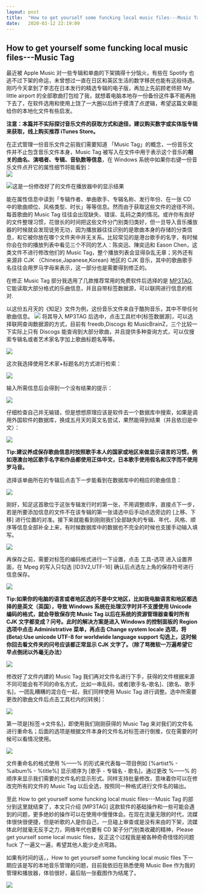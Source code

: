 ```yaml
---
layout: post
title:  "How to get yourself some funcking local music files---Music Tag"
date:   2020-03-12 22:19:09
---
```

## How to get yourself some funcking local music files---Music Tag

最近被 Apple Music 对一些专辑和单曲的下架搞得十分恼火，有些在 Spotify 也逃不过下架的命运，未曾想过一直在日区和英区生活的数字移民也能有这般待遇。刚巧今天拿到了李志在日本发行的精选专辑的电子版，再加上先前顾老师把 My little airport 的全部歌曲打包给了我，就想着电脑本地存一份备份这件事不能再拖下去了，在软件选用和使用上饶了一大圈以后终于摸清了点逻辑，希望这篇文章能给你的本地化文件有些启发。

**注意：本篇并不实际探讨音乐文件的获取方式和途径，建议购买数字或实体版专辑来获取，线上购买推荐 iTunes Store。**

在正式管理一份音乐文件之前我们需要知道 「Music Tag」的概念，一份音乐文件并不止包含音乐文件本身，Music Tag 被写入在文件中用于表示这个音乐的**相关的曲名、演唱者、专辑、音轨数等信息**，在 Windows 系统中如果你右键一份音乐文件点开它的属性细节将能看到：  
![](local_1.png)

![这是一份修改好了的文件在播放器中的显示结果](local_2.png) 

能在属性信息中读到「专辑作者、单曲歌手、专辑名称、发行年份、在一张 CD 中的歌曲顺位、风格类型、时长」等等信息。然而由于获取这些文件的途径不同，每首歌曲的 Music Tag 往往会出现缺失、错误、乱码之类的情况。或许你有良好的文件整理习惯，花很长的时间把这些文件分门别类归类好，但一旦导入音乐播放器的时候就会发现徒劳无功，因为播放器往往识别的是歌曲本身的存储的分类信息，和它被你放在哪个文件夹中并无关系。比较常见的是港台歌手的名字，有时候你会在你的播放列表中看见三个不同的艺人：陈奕迅、陳奕迅和 Eason Chen，这类文件不进行修改他们的 Music Tag，整个播放列表会显得杂乱无章；另外还有来源非 CJK （Chinese,Japanese,Korean) 地区的 CJK 音乐，其中的歌曲歌手名往往会用罗马字母来表示，这一部分也是需要得到修正的。

在修正 Music Tag 部分我选用了几款推荐常用的免费软件后选择的是 [MP3TAG](https://www.mp3tag.de/en/ "With a Title"),它能读取大部分格式的乐曲信息，并且自带标签数据源，可以联网进行信息的核对.  

以这份五月天的《知足》文件为例，这份音乐文件来自于酷狗音乐，其中不带任何歌曲信息。
![](local_ˇ.png)
将其导入 MP3TAG 后选中，点击工具栏中[标签数据源]，可以选择联网查询数据源的方式，目前有 freedb,Discogs 和 MusicBrainZ，三个比较一下实际上只有 Discogs 能查询到大部分歌曲，并且提供多种查询方式，可以仅搜索专辑名或者艺术家名字加上歌曲标题名等等。  

![](local_4.png)    

这次我选择使用艺术家+标题名的方式进行检索：  

![](local_5.png)  

输入所需信息后会得到一个没有结果的提示：  

![](local_6.png) 

仔细检查自己并无输错，但是想想原理应该是软件去一个数据库中搜索，如果是调用外国软件的数据库，换成五月天的英文名尝试，果然能得到结果（并且依旧是中文）：

![](local_7.png)  

**Tip:建议养成保存歌曲信息时按照歌手本人的国家或地区来做显示语言的习惯，例如港澳台地区歌手名字和作品都使用正体中文，日本歌手使用假名和汉字而不使用罗马音。**

选择该单曲所在的专辑后点击下一步能看到在数据库中的相应的歌曲信息：

![](local_8.png)

刚好，知足这首歌位于这张专辑发行时的第一张，不用调整顺序，直接点下一步，若是所要添加信息的文件不在该专辑的第一张请选中后手动点选旁边的 [上移、下移] 进行位置的对准。接下来就能看到刚刚我们全部缺失的专辑、年代、风格、顺序等信息全部补全上来，有时候数据库中的数据也不完全的时候也支援手动输入填写。

![](local_9.png)  

再保存之前，需要对标签的编码格式进行一下设置，点击 工具-选项 进入设置界面，在 Mpeg 的写入只勾选 [ID3V2,UTF-16] 确认后点选左上角的保存符号进行信息保存。

![](local_10.png) 

**Tip:如果你的电脑的语言或者地区选的不是中文地区，比如我电脑语言和地区都选择的是英文（英国），导致 Windows 系统在处理汉字时并不支援使用 Unicode 编码的格式，就会导致保存完 Music Tag 以后在系统的资源管理器查看时所有 CJK 文字都变成？问号。此时的解决方案是进入 Windows 的控制面板的 Region 选项中点击 Administrative 菜单，再点击 Change system locale 选项，将 (Beta):Use unicode UTF-8 for worldwide language support 勾选上，这时候你回去看文件夹的问号应该都正常显示 CJK 文字了。（除了骂微软一万遍希望它早点倒闭以外毫无办法）**

![](local_11.png) 

修改好了文件内建的 Music Tag 我们再对文件名进行下手，获得的文件根据来源不同可能会有不同的命名方式，比如一串乱码，或者[歌手名-歌名]、[歌名、歌手名]，一团乱糟糟的混合在一起，我们同样使用 Music Tag 进行调整。选中所需要更改的歌曲文件后点击工具栏内的[转换]：

![](local_12.png) 

第一项是[标签->文件名]，即使用我们刚刚获得的 Music Tag 来对我们的文件名进行重命名；后面的选项是根据文件本身的文件名对标签进行倒推，仅在需要的时候可以看情况使用。

![](local_13.png) 

文件重命名的格式使用 %——% 的形式来代表每一项目例如 [%artist% - %album% - %title%] 显示顺序为 [歌手 - 专辑名 - 歌名]，通过更改 %——% 的顺序来显示我们需要的文件名的显示形式。同样支持批量修改，意味着你可以在修改完所有的文件的 Music Tag 以后全选，按照同一种格式进行文件名的输出。

至此 How to get yourself some funcking local music files---Music Tag 的部分到这里就结束了，本文只介绍 [MP3TAG] 这款软件的基础操作和一些可能会遇到的问题，更多绝妙的操作可以在使用中慢慢体会。在现在流量无限的时代，流媒体很快很便捷，但是听歌的人是你自己，一旦碰上审查或是没有来由的下架，流媒体此时就毫无反手之力，网络年代也要有 CD 架子分门别类收藏的精神，Please get yourself some local music files，反正这个过程我是被各种奇奇怪怪的问题 fuck 了一遍又一遍，希望其他人能少走点弯路。

如果有时间的话，，How to get yourself some funcking local music files 下一期应该是写的本地音乐管理的问题，目前我依旧在熟悉使用 Music Bee 作为我的管理和播放器，体验很好，最后贴一张截图作为结尾了。

![](local_14.png) 
